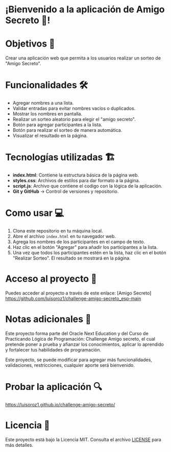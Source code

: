 # ¡Bienvenido a la aplicación de **Amigo Secreto 🎁**!  

# Objetivos 🎯
Crear una aplicación web que permita a los usuarios realizar un sorteo de "Amigo Secreto".

# Funcionalidades 🛠️
- Agregar nombres a una lista.
- Validar entradas para evitar nombres vacíos o duplicados.
- Mostrar los nombres en pantalla.
- Realizar un sorteo aleatorio para elegir el "amigo secreto".
- Botón para agregar participantes a la lista.
- Botón para realizar el sorteo de manera automática.
- Visualizar el resultado en la página.

# Tecnologías utilizadas 🏗️
- **index.html**: Contiene la estructura básica de la página web.
- **styles.css**: Archivos de estilos para dar formato a la página.
- **script.js**: Archivo que contiene el codigo con la lógica de la aplicación.
- **Git y GitHub** → Control de versiones y repositorio.

# Como usar 💻
1. Clona este repositorio en tu máquina local.
2. Abre el archivo `index.html` en tu navegador web.
3. Agrega los nombres de los participantes en el campo de texto.
4. Haz clic en el botón "Agregar" para añadir los participantes a la lista.
5. Una vez que todos los participantes estén en la lista, haz clic en el botón "Realizar Sorteo". 
   El resultado se mostrará en la página.

# Acceso al proyecto 🔗
Puedes acceder al proyecto a través de este enlace: [Amigo Secreto] https://github.com/luisoroz1/challenge-amigo-secreto_esp-main


# Notas adicionales 📝
Este proyecto forma parte del Oracle Next Education y del Curso de Practicando Lógica de Programación: Challenge Amigo secreto, el cual pretende poner a prueba y afianzar los conocimientos, aplicar lo aprendido y fortalecer tus habilidades de programación.

Este proyecto, se puede modificar para agregar más funcionalidades, validaciones, restricciones, cualquier aporte será bienvenido.

# Probar la aplicación 🔍
https://luisoroz1.github.io/challenge-amigo-secreto/

# Licencia 📜
Este proyecto está bajo la Licencia MIT. Consulta el archivo [LICENSE](LICENSE) para más detalles.

